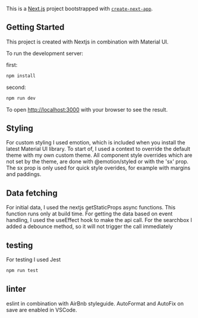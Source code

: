 This is a [Next.js](https://nextjs.org/) project bootstrapped with [`create-next-app`](https://github.com/vercel/next.js/tree/canary/packages/create-next-app).

## Getting Started

This project is created with Nextjs in combination with Material UI.

To run the development server:

first:

```bash
npm install
```

second: 

```bash
npm run dev
```

To open [http://localhost:3000](http://localhost:3000) with your browser to see the result.

## Styling

For custom styling I used emotion, which is included when you install the latest Material UI library. To start of, I used a <ThemeProvider> context to override the default theme with my own custom theme.
All component style overrides which are not set by the theme, are done with @emotion/styled or with the 'sx' prop. The sx prop is only used for quick style overides, for example with margins and paddings. 

## Data fetching

For initial data, I used the nextjs getStaticProps async functions. This function runs only at build time.
For getting the data based on event handling, I used the useEffect hook to make the api call. For the searchbox I added a debounce method, so it will not trigger the call immediately

## testing

For testing I used Jest

```bash
npm run test
```

## linter

eslint in combination with AirBnb styleguide. AutoFormat and AutoFix on save are enabled in VSCode.

